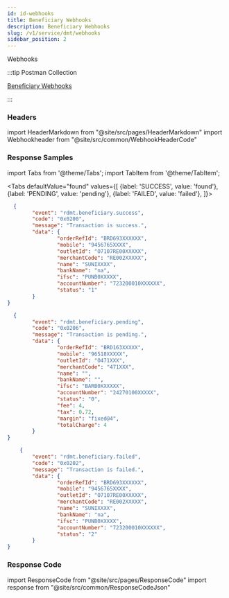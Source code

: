 ```yaml
---
id: id-webhooks
title: Beneficiary Webhooks
description: Beneficiary Webhooks
slug: /v1/service/dmt/webhooks
sidebar_position: 2
---
```


Webhooks

:::tip Postman Collection

<a href="https://www.google.com" target="_blank">Beneficiary Webhooks</a>

:::

### Headers

import HeaderMarkdown from "@site/src/pages/HeaderMarkdown"
import Webhookheader from "@site/src/common/WebhookHeaderCode"

<HeaderMarkdown data={Webhookheader}/>

### Response Samples

import Tabs from '@theme/Tabs';
import TabItem from '@theme/TabItem';

<Tabs
    defaultValue="found"
    values={[
        {label: 'SUCCESS', value: 'found'},
        {label: 'PENDING', value: 'pending'},
        {label: 'FAILED', value: 'failed'},
    ]}>

<TabItem value="found">

```json
  {
        "event": "rdmt.beneficiary.success",
        "code": "0x0200",
        "message": "Transaction is success.",
        "data": {
                "orderRefId": "BRD693XXXXXX",
                "mobile": "9456765XXXX",
                "outletId": "O7107RE00XXXXX",
                "merchantCode": "RE002XXXXX",
                "name": "SUNIXXXX",
                "bankName": "na",
                "ifsc": "PUNB0XXXXX",
                "accountNumber": "723200010XXXXXX",
                "status": "1"
        }
}
```

</TabItem>

<TabItem value="pending">

```json
  {
        "event": "rdmt.beneficiary.pending",
        "code": "0x0206",
        "message": "Transaction is pending.",
        "data": {
                "orderRefId": "BRD163XXXXX",
                "mobile": "96518XXXXX",
                "outletId": "O471XXX",
                "merchantCode": "471XXX",
                "name": "",
                "bankName": "",
                "ifsc": "BARB0XXXXXX",
                "accountNumber": "24270100XXXXX",
                "status": "0",
                "fee": 4,
                "tax": 0.72,
                "margin": "fixed@4",
                "totalCharge": 4
        }
}
```

</TabItem>

<TabItem value="failed">

```json
    {
        "event": "rdmt.beneficiary.failed",
        "code": "0x0202",
        "message": "Transaction is failed.",
        "data": {
                "orderRefId": "BRD693XXXXXX",
                "mobile": "9456765XXXX",
                "outletId": "O7107RE00XXXXX",
                "merchantCode": "RE002XXXXX",
                "name": "SUNIXXXX",
                "bankName": "na",
                "ifsc": "PUNB0XXXXX",
                "accountNumber": "723200010XXXXXX",
                "status": "2"
        }
}
```

</TabItem>
</Tabs>

### Response Code

import ResponseCode from "@site/src/pages/ResponseCode"
import response from "@site/src/common/ResponseCodeJson"

<ResponseCode data={response}/>